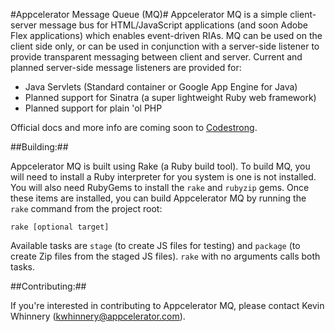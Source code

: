 #Appcelerator Message Queue (MQ)#
Appcelerator MQ is a simple client-server message bus for HTML/JavaScript applications
(and soon Adobe Flex applications) which enables event-driven RIAs.  MQ can be used on 
the client side only, or can be used in conjunction with a server-side listener to provide
transparent messaging between client and server.  Current and planned server-side message
listeners are provided for:

* Java Servlets (Standard container or Google App Engine for Java)
* Planned support for Sinatra (a super lightweight Ruby web framework)
* Planned support for plain 'ol PHP
  
Official docs and more info are coming soon to [Codestrong](http://www.codestrong.com).

##Building:##

Appcelerator MQ is built using Rake (a Ruby build tool).  To build MQ, you will need to
install a Ruby interpreter for you system is one is not installed.  You will also need
RubyGems to install the `rake` and `rubyzip` gems.  Once these items are installed, you can
build Appcelerator MQ by running the `rake` command from the project root:

    rake [optional target]
    
Available tasks are `stage` (to create JS files for testing) and `package` (to create Zip
files from the staged JS files).  `rake`  with no arguments calls both tasks.

##Contributing:##

If you're interested in contributing to Appcelerator MQ, please contact Kevin
Whinnery (kwhinnery@appcelerator.com).